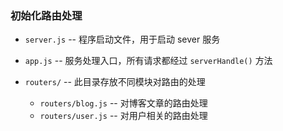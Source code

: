 ### 初始化路由处理

- `server.js` -- 程序启动文件，用于启动 sever 服务

- `app.js` -- 服务处理入口，所有请求都经过 `serverHandle()` 方法

- `routers/` -- 此目录存放不同模块对路由的处理

  - `routers/blog.js` -- 对博客文章的路由处理
  - `routers/user.js` -- 对用户相关的路由处理

